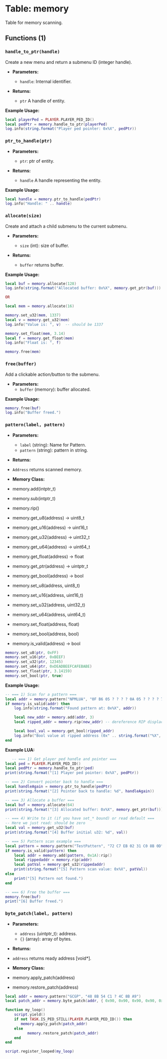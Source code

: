 # Table: memory

Table for memory scanning.

## Functions (1)

### `handle_to_ptr(handle)`

 Create a new menu and return a submenu ID (integer handle).
 
- **Parameters:**
  - `handle`: Internal identifier.

- **Returns:**
  - `ptr` A handle of entity.

**Example Usage:**
```lua
local playerPed = PLAYER.PLAYER_PED_ID()
local pedPtr = memory.handle_to_ptr(playerPed)
log.info(string.format("Player ped pointer: 0x%X", pedPtr))
```

### `ptr_to_handle(ptr)`

- **Parameters:**
  - `ptr`: ptr of entity.

- **Returns:**
  - `handle` A handle representing the entity.

**Example Usage:**
```lua
local handle = memory.ptr_to_handle(pedPtr)
log.info("Handle: " .. handle)
```


### `allocate(size)`

 Create and attach a child submenu to the current submenu.

- **Parameters:**
  - `size` (int): size of buffer.

- **Returns:**
  - `buffer` returns buffer.
 
**Example Usage:**
```lua
local buf = memory.allocate(128)
log.info(string.format("Allocated buffer: 0x%X", memory.get_ptr(buf)))

OR

local mem = memory.allocate(16)

memory.set_u32(mem, 1337)
local v = memory.get_u32(mem)
log.info("Value is: ", v)  -- should be 1337

memory.set_float(mem, 3.14)
local f = memory.get_float(mem)
log.info("Float is: ", f)

memory.free(mem)
```

### `free(buffer)`

  Add a clickable action/button to the submenu.

- **Parameters:**
  - `buffer` (memory): buffer allocated.
 
**Example Usage:**
```lua
memory.free(buf)
log.info("Buffer freed.")
```

### `pattern(label, pattern)`

- **Parameters:**
    - `label` (string): Name for Pattern.
    - `pattern` (string): pattern in string.

 - **Returns:**
  - `Address` returns scanned memory.

 - **Memory Class:**
  - memory.add(intptr_t)
  - memory.sub(intptr_t)
  - memory.rip()
    
  - memory.get_u8(address) -> uint8_t
  - memory.get_u16(address) -> uint16_t
  - memory.get_u32(address) -> uint32_t
  - memory.get_u64(address) -> uint64_t
  - memory.get_float(address) -> float
  - memory.get_ptr(address) -> uintptr_t
  - memory.get_bool(address) -> bool
    
  - memory.set_u8(address, uint8_t)
  - memory.set_u16(address, uint16_t)
  - memory.set_u32(address, uint32_t)
  - memory.set_u64(address, uint64_t)
  - memory.set_float(address, float)
  - memory.set_bool(address, bool)
    
  - memory.is_valid(address) -> bool
```lua
memory.set_u8(ptr, 0xFF)
memory.set_u16(ptr, 0xBEEF)
memory.set_u32(ptr, 12345)
memory.set_u64(ptr, 0xDEADBEEFCAFEBABE)
memory.set_float(ptr, 3.14159)
memory.set_bool(ptr, true)
```

**Example Usage:**
```lua
-- === 1) Scan for a pattern ===
local addr = memory.pattern("NPMLUA", "0F B6 05 ? ? ? ? 0A 05 ? ? ? ? 75 2A")
if memory.is_valid(addr) then
    log.info(string.format("Found pattern at: 0x%X", addr))

    local new_addr = memory.add(addr, 3)
    local ripped_addr = memory.rip(new_addr) -- dereference RIP displacement

    local bool_val = memory.get_bool(ripped_addr)
    log.info("Bool value at ripped address (0x" .. string.format("%X", ripped_addr) .. "): " .. tostring(bool_val))
end
```


**Example LUA:**
```lua
   -- === 1) Get player ped handle and pointer ===
local ped = PLAYER.PLAYER_PED_ID()
local pedPtr = memory.handle_to_ptr(ped)
print(string.format("[1] Player ped pointer: 0x%X", pedPtr))

-- === 2) Convert pointer back to handle ===
local handleAgain = memory.ptr_to_handle(pedPtr)
print(string.format("[2] Pointer back to handle: %d", handleAgain))

-- === 3) Allocate a buffer ===
local buf = memory.allocate(64)
print(string.format("[3] Allocated buffer: 0x%X", memory.get_ptr(buf)))

-- === 4) Write to it (if you have set_* bound) or read default ===
-- Here we just read: should be zero
local val = memory.get_u32(buf)
print(string.format("[4] Buffer initial u32: %d", val))

-- === 5) Pattern scan example ===
local pattern = memory.pattern("TestPattern", "72 C7 EB 02 31 C0 8B 0D")
if memory.is_valid(pattern) then
    local addr = memory.add(pattern, 0x1A):rip()
    local rippedaddr = memory.rip(addr)
    local patVal = memory:get_u32(rippedaddr)
    print(string.format("[5] Pattern scan value: 0x%X", patVal))
else
    print("[5] Pattern not found.")
end

-- === 6) Free the buffer ===
memory.free(buf)
print("[6] Buffer freed.")
```


### `byte_patch(label, pattern)`

- **Parameters:**
    - `address` (uintptr_t): address.
    - `{}` (array): array of bytes.

 - **Returns:**
  - `address` returns ready address [void*].

 - **Memory Class:**
  - memory.apply_patch(address)
  - memory.restore_patch(address)
    
```lua
local addr = memory.pattern("GCGP", "48 8B 54 C1 ? 4C 8B A9")
local patch_addr = memory.byte_patch(addr, { 0x90, 0x90, 0x90, 0x90, 0x90 })

function my_loop()
	script.yield()
    if not TASK.IS_PED_STILL(PLAYER.PLAYER_PED_ID()) then
       memory.apply_patch(patch_addr)
    else
	      memory.restore_patch(patch_addr)
    end
end

script.register_looped(my_loop)
```

